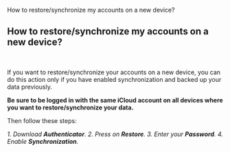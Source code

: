 How to restore/synchronize my accounts on a new device?
## **How to restore/synchronize my accounts on a new device?**

<br />

If you want to restore/synchronize your accounts on a new device, you can do this action only if you have enabled synchronization and backed up your data previously. 

**Be sure to be logged in with the same iCloud account on all devices where you want to restore/synchronize your data.** 

Then follow these steps:

*1. Download **Authenticator**.*
*2. Press on **Restore**.*
*3. Enter your **Password**.*
*4. Enable **Synchronization**.*

